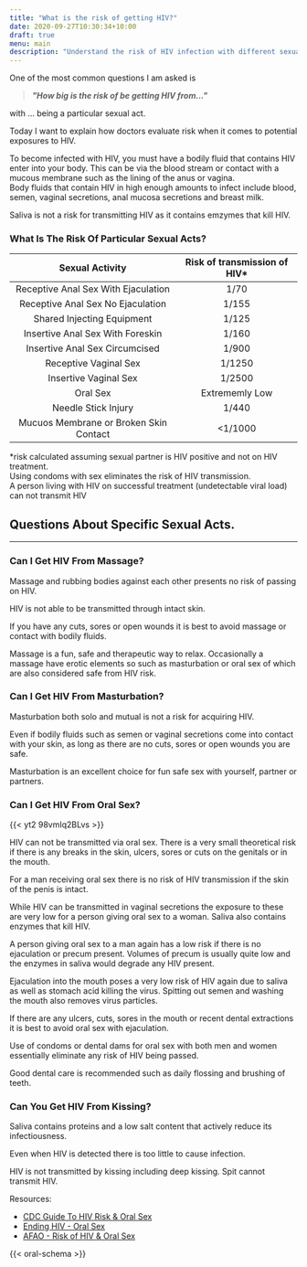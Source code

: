 ```yaml
---
title: "What is the risk of getting HIV?"
date: 2020-09-27T10:30:34+10:00
draft: true
menu: main
description: "Understand the risk of HIV infection with different sexual acts."
---
```


One of the most common questions I am asked is
> ***"How big is the risk of be getting HIV from..."***

with ... being a particular sexual act.

Today I want to explain how doctors evaluate risk when it comes to potential exposures to HIV.

To become infected with HIV, you must have a bodily fluid that contains HIV enter into your body. This can be via the blood stream or contact with a mucous membrane such as the lining of the anus or vagina.  
Body fluids that contain HIV in high enough amounts to infect include blood, semen, vaginal secretions, anal mucosa secretions and breast milk.

Saliva is not a risk for transmitting HIV as it contains emzymes that kill HIV.

### What Is The Risk Of Particular Sexual Acts?

| Sexual Activity | Risk of transmission of HIV* |
| :----: | :----: |
| Receptive Anal Sex With Ejaculation | 1/70 |
| Receptive Anal Sex No Ejaculation | 1/155 |
| Shared Injecting Equipment | 1/125 |
| Insertive Anal Sex With Foreskin | 1/160 |
| Insertive Anal Sex Circumcised | 1/900 |
| Receptive Vaginal Sex | 1/1250 |
| Insertive Vaginal Sex | 1/2500 |
| Oral Sex | Extrememly Low |
| Needle Stick Injury | 1/440 |
| Mucuos Membrane or Broken Skin Contact | <1/1000 |

*risk calculated assuming sexual partner is HIV positive and not on HIV treatment.  
Using condoms with sex eliminates the risk of HIV transmission.  
A person living with HIV on successful treatment (undetectable viral load) can not transmit HIV

## Questions About Specific Sexual Acts.
---

### Can I Get HIV From Massage?

Massage and rubbing bodies against each other presents no risk of passing on HIV.

HIV is not able to be transmitted through intact skin. 

If you have any cuts, sores or open wounds it is best to avoid massage or contact with bodily fluids. 

Massage is a fun, safe and therapeutic way to relax. Occasionally a massage have erotic elements so such as masturbation or oral sex of which are also considered safe from HIV risk.

### Can I Get HIV From Masturbation?

Masturbation both solo and mutual is not a risk for acquiring HIV.

Even if bodily fluids such as semen or vaginal secretions come into contact with your skin, as long as there are no cuts, sores or open wounds you are safe.

Masturbation is an excellent choice for fun safe sex with yourself, partner or partners. 

### Can I Get HIV From Oral Sex?

{{< yt2 98vmIq2BLvs >}}

HIV can not be transmitted via oral sex. There is a very small theoretical risk if there is any breaks in the skin, ulcers, sores or cuts on the genitals or in the mouth.

For a man receiving oral sex there is no risk of HIV transmission if the skin of the penis is intact.

While HIV can be transmitted in vaginal secretions the exposure to these are very low for a person giving oral sex to a woman. Saliva also contains enzymes that kill HIV.

A person giving oral sex to a man again has a low risk if there is no ejaculation or precum present. Volumes of precum is usually quite low and the enzymes in saliva would degrade any HIV present.

Ejaculation into the mouth poses a very low risk of HIV again due to saliva as well as stomach acid killing the virus. Spitting out semen and washing the mouth also removes virus particles.

If there are any ulcers, cuts, sores in the mouth or recent dental extractions it is best to avoid oral sex with ejaculation.

Use of condoms or dental dams for oral sex with both men and women essentially eliminate any risk of HIV being passed.

Good dental care is recommended such as daily flossing and brushing of teeth.

### Can You Get HIV From Kissing?

Saliva contains proteins and a low salt content that actively reduce its infectiousness. 

Even when HIV is detected there is too little to cause infection.

HIV is not transmitted by kissing including deep kissing. Spit cannot transmit HIV.

Resources:
* [CDC Guide To HIV Risk & Oral Sex](https://www.cdc.gov/hiv/risk/oralsex.html)
* [Ending HIV - Oral Sex](https://endinghiv.org.au/blog/can-i-get-hiv-from-oral-sex/)
* [AFAO - Risk of HIV & Oral Sex](https://www.afao.org.au/about-hiv/hiv-prevention/oral-sex-and-hiv-transmission/)

{{< oral-schema >}}
